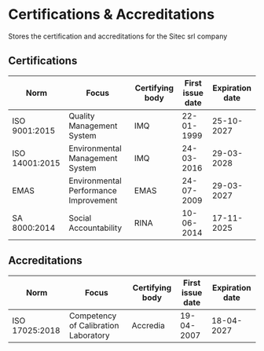 # Certifications & Accreditations
Stores the certification and accreditations for the Sitec srl company


## Certifications

Norm                   | Focus                                 | Certifying body | First issue date | Expiration date
-----------------------|-------------------------------------- | -------------- | ---------------- |  ---------------
ISO 9001:2015          | Quality Management System             | IMQ            | 22-01-1999       |  25-10-2027
ISO 14001:2015         | Environmental Management System       | IMQ            | 24-03-2016       |  29-03-2028
EMAS                   | Environmental Performance Improvement | EMAS           | 24-07-2009       |  29-03-2027
SA 8000:2014           | Social Accountability                 | RINA           | 10-06-2014       |  17-11-2025

## Accreditations

Norm                   | Focus                                 | Certifying body | First issue date | Expiration date
-----------------------|-------------------------------------- | -------------- | ---------------- |  ---------------
ISO 17025:2018         | Competency of Calibration Laboratory  | Accredia       | 19-04-2007       |  18-04-2027